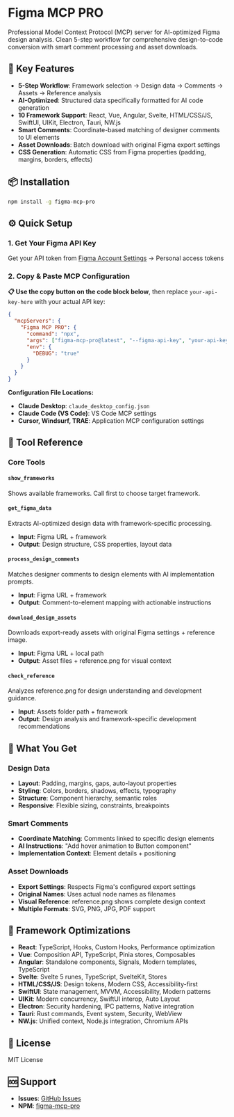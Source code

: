 # Figma MCP PRO

Professional Model Context Protocol (MCP) server for AI-optimized Figma design analysis. Clean 5-step workflow for comprehensive design-to-code conversion with smart comment processing and asset downloads.

## 🚀 Key Features

- **5-Step Workflow**: Framework selection → Design data → Comments → Assets → Reference analysis
- **AI-Optimized**: Structured data specifically formatted for AI code generation  
- **10 Framework Support**: React, Vue, Angular, Svelte, HTML/CSS/JS, SwiftUI, UIKit, Electron, Tauri, NW.js
- **Smart Comments**: Coordinate-based matching of designer comments to UI elements
- **Asset Downloads**: Batch download with original Figma export settings
- **CSS Generation**: Automatic CSS from Figma properties (padding, margins, borders, effects)

## 📦 Installation

```bash
npm install -g figma-mcp-pro
```

## ⚙️ Quick Setup

### 1. Get Your Figma API Key
Get your API token from [Figma Account Settings](https://www.figma.com/settings) → Personal access tokens

### 2. Copy & Paste MCP Configuration
**📋 Use the copy button on the code block below**, then replace `your-api-key-here` with your actual API key:

```json
{
  "mcpServers": {
    "Figma MCP PRO": {
      "command": "npx",
      "args": ["figma-mcp-pro@latest", "--figma-api-key", "your-api-key-here"],
      "env": {
        "DEBUG": "true"
      }
    }
  }
}
```

**Configuration File Locations:**
- **Claude Desktop**: `claude_desktop_config.json`
- **Claude Code (VS Code)**: VS Code MCP settings  
- **Cursor, Windsurf, TRAE**: Application MCP configuration settings

## 📝 Tool Reference

### Core Tools

#### `show_frameworks`
Shows available frameworks. Call first to choose target framework.

#### `get_figma_data` 
Extracts AI-optimized design data with framework-specific processing.
- **Input**: Figma URL + framework
- **Output**: Design structure, CSS properties, layout data

#### `process_design_comments`
Matches designer comments to design elements with AI implementation prompts.
- **Input**: Figma URL + framework  
- **Output**: Comment-to-element mapping with actionable instructions

#### `download_design_assets`
Downloads export-ready assets with original Figma settings + reference image.
- **Input**: Figma URL + local path
- **Output**: Asset files + reference.png for visual context

#### `check_reference`
Analyzes reference.png for design understanding and development guidance.
- **Input**: Assets folder path + framework
- **Output**: Design analysis and framework-specific development recommendations

## 🎯 What You Get

### Design Data
- **Layout**: Padding, margins, gaps, auto-layout properties
- **Styling**: Colors, borders, shadows, effects, typography  
- **Structure**: Component hierarchy, semantic roles
- **Responsive**: Flexible sizing, constraints, breakpoints

### Smart Comments
- **Coordinate Matching**: Comments linked to specific design elements
- **AI Instructions**: "Add hover animation to Button component"
- **Implementation Context**: Element details + positioning

### Asset Downloads  
- **Export Settings**: Respects Figma's configured export settings
- **Original Names**: Uses actual node names as filenames
- **Visual Reference**: reference.png shows complete design context
- **Multiple Formats**: SVG, PNG, JPG, PDF support

## 🌟 Framework Optimizations

- **React**: TypeScript, Hooks, Custom Hooks, Performance optimization
- **Vue**: Composition API, TypeScript, Pinia stores, Composables  
- **Angular**: Standalone components, Signals, Modern templates, TypeScript
- **Svelte**: Svelte 5 runes, TypeScript, SvelteKit, Stores
- **HTML/CSS/JS**: Design tokens, Modern CSS, Accessibility-first
- **SwiftUI**: State management, MVVM, Accessibility, Modern patterns
- **UIKit**: Modern concurrency, SwiftUI interop, Auto Layout
- **Electron**: Security hardening, IPC patterns, Native integration
- **Tauri**: Rust commands, Event system, Security, WebView
- **NW.js**: Unified context, Node.js integration, Chromium APIs

## 📄 License

MIT License

## 🆘 Support

- **Issues**: [GitHub Issues](https://github.com/artemsvit/Figma-MCP-Pro/issues)
- **NPM**: [figma-mcp-pro](https://www.npmjs.com/package/figma-mcp-pro)